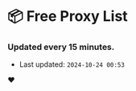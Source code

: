 # :package: Free Proxy List
### Updated every 15 minutes.

- Last updated: `2024-10-24 00:53`

:heart:
